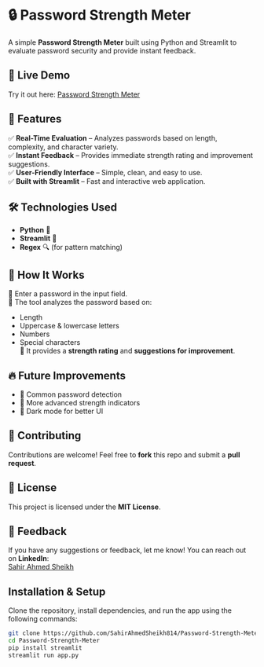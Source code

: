 # 🔒 Password Strength Meter  

A simple **Password Strength Meter** built using Python and Streamlit to evaluate password security and provide instant feedback.  

## 🚀 Live Demo  
Try it out here: [Password Strength Meter](https://password-strength-meter-by-sahir.streamlit.app/)  

## 📌 Features  
✅ **Real-Time Evaluation** – Analyzes passwords based on length, complexity, and character variety.  
✅ **Instant Feedback** – Provides immediate strength rating and improvement suggestions.  
✅ **User-Friendly Interface** – Simple, clean, and easy to use.  
✅ **Built with Streamlit** – Fast and interactive web application.  

## 🛠️ Technologies Used  
- **Python** 🐍  
- **Streamlit** 🎨  
- **Regex** 🔍 (for pattern matching)  

## 🎯 How It Works  
🔹 Enter a password in the input field.  
🔹 The tool analyzes the password based on:  
   - Length  
   - Uppercase & lowercase letters  
   - Numbers  
   - Special characters  
🔹 It provides a **strength rating** and **suggestions for improvement**.  

## 🔥 Future Improvements  
- 🔹 Common password detection  
- 🔹 More advanced strength indicators  
- 🔹 Dark mode for better UI  

## 🤝 Contributing  
Contributions are welcome! Feel free to **fork** this repo and submit a **pull request**.  

## 📜 License  
This project is licensed under the **MIT License**.  

## 💬 Feedback  
If you have any suggestions or feedback, let me know! You can reach out on **LinkedIn**:  
[Sahir Ahmed Sheikh](https://www.linkedin.com/in/sahirahmedsheikh)  

## Installation & Setup

Clone the repository, install dependencies, and run the app using the following commands:

```sh
git clone https://github.com/SahirAhmedSheikh814/Password-Strength-Meter.git
cd Password-Strength-Meter
pip install streamlit
streamlit run app.py
